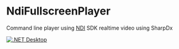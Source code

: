 # NdiFullscreenPlayer
Command line player using [NDI](https://ndi.tv/sdk/) SDK realtime video using SharpDx

[![.NET Desktop](https://github.com/chrisih/NdiFullscreenPlayer/actions/workflows/dotnet-desktop.yml/badge.svg)](https://github.com/chrisih/NdiFullscreenPlayer/actions/workflows/dotnet-desktop.yml)
